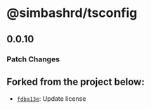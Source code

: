 # @simbashrd/tsconfig

## 0.0.10

### Patch Changes

## Forked from the project below:

- [`fdba13e`](https://github.com/tszhong0411/honghong.me/commit/fdba13e933085bec17f85ec686161377295e13f7): Update license
